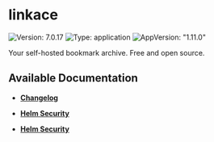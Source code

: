 # linkace

![Version: 7.0.17](https://img.shields.io/badge/Version-7.0.17-informational?style=flat-square) ![Type: application](https://img.shields.io/badge/Type-application-informational?style=flat-square) ![AppVersion: "1.11.0"](https://img.shields.io/badge/AppVersion-"1.11.0"-informational?style=flat-square)

Your self-hosted bookmark archive. Free and open source.

## Available Documentation

- [**Changelog**](CHANGELOG)

- [**Helm Security**](container-security)

- [**Helm Security**](helm-security)

